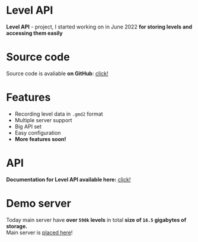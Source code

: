 # Level API

**Level API** - project, I started working on in June 2022 **for storing levels and accessing them easily**
<br>

# Source code

Source code is avaliable **on GitHub**: [click!](https://github.com/SergeyMC9730/levelapi)

# Features
- Recording level data in `.gmd2` format
- Multiple server support
- Big API set
- Easy configuration
- **More features soon!**

# API
**Documentation for Level API available here:** [click!](/api/)

# Demo server

Today main server have **over `590k` levels** in total **size of `16.5` gigabytes of storage.**
<br>
Main server is [placed here](https://levelapi.dogotrigger.xyz)!
